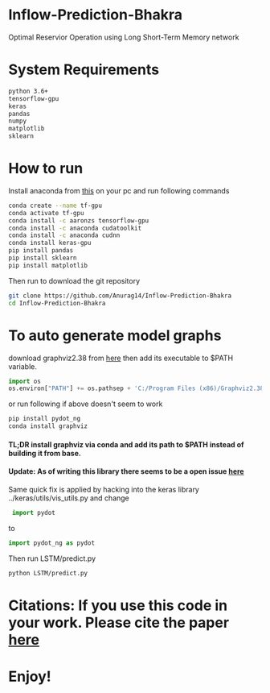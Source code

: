 # Inflow-Prediction-Bhakra
Optimal Reservior Operation using Long Short-Term Memory network
# System Requirements 
```bash
python 3.6+
tensorflow-gpu
keras
pandas
numpy
matplotlib
sklearn
```
# How to run
Install anaconda from [this](http://anaconda.org) on your pc and run following commands
```bash
conda create --name tf-gpu
conda activate tf-gpu
conda install -c aaronzs tensorflow-gpu
conda install -c anaconda cudatoolkit
conda install -c anaconda cudnn
conda install keras-gpu
pip install pandas
pip install sklearn
pip install matplotlib
```
Then run to download the git repository
```bash
git clone https://github.com/Anurag14/Inflow-Prediction-Bhakra
cd Inflow-Prediction-Bhakra
```
# To auto generate model graphs
download graphviz2.38 from [here](https://graphviz.gitlab.io/)  then add its executable to $PATH variable.
```python
import os
os.environ["PATH"] += os.pathsep + 'C:/Program Files (x86)/Graphviz2.38/bin/'
```
or run following if above doesn't seem to work
```bash
pip install pydot_ng
conda install graphviz
```
#### TL;DR install graphviz via conda and add its path to $PATH instead of building it from base.
#### Update: As of writing this library there seems to be a open issue [here](https://github.com/keras-team/keras/issues/12640)
Same quick fix is applied by hacking into the keras library ../keras/utils/vis_utils.py and change 
```python
 import pydot
``` 
to 
```python
import pydot_ng as pydot
```
Then run LSTM/predict.py
```bash
python LSTM/predict.py
```
# Citations: If you use this code in your work. Please cite the paper [here](https://arxiv.org/abs/2109.04255)
# Enjoy!
